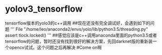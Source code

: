 # yolov3_tensorflow
tensorflow版本的yolo3的c++调用
##现在还没有完全调试好，会遇到如下的问题
'''
File "/home/leo/anaconda2/envs/yolo/lib/python3.5/threading.py" assert tlock.locked()
'''
##感觉应该是c++调用anaconda里面的python3.5或者tensorflow的问题，暂时还没有找到很好的解决方案，先回darknet版的重新装一个opencv试试，这个问题之后再解决
#Come on啊
